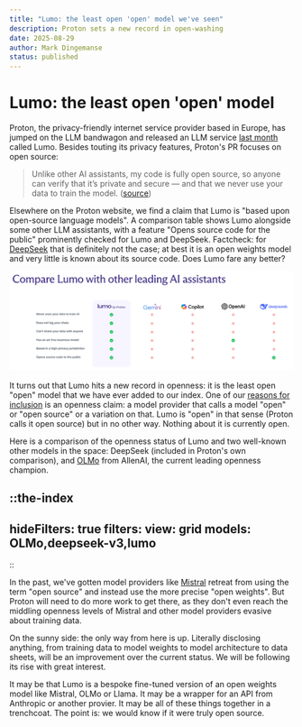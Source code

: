 ```yaml
---
title: "Lumo: the least open 'open' model we've seen"
description: Proton sets a new record in open-washing
date: 2025-08-29
author: Mark Dingemanse
status: published
---
```

# Lumo: the least open 'open' model
<author :author="author"></author>
<date :date="date"></date>

Proton, the privacy-friendly internet service provider based in Europe, has jumped on the LLM bandwagon and released an LLM service [last month](https://proton.me/blog/lumo-ai) called Lumo. Besides touting its privacy features, Proton's PR focuses on open source:

> Unlike other AI assistants, my code is fully open source, so anyone can verify that it’s private and secure — and that we never use your data to train the model. ([source](https://lumo.proton.me/about))

Elsewhere on the Proton website, we find a claim that Lumo is "based upon open-source language models". A comparison table shows Lumo alongside some other LLM assistants, with a feature "Opens source code for the public" prominently checked for Lumo and DeepSeek. Factcheck: for [DeepSeek](https://osai-index.eu/model/deepseek-v3) that is definitely not the case; at best it is an open weights model and very little is known about its source code. Does Lumo fare any better?

![Comparison table from the Proton website](/images/lumo-screenshot-20250829.png "Lumo screenshot")

It turns out that Lumo hits a new record in openness: it is the least open "open" model that we have ever added to our index. One of our [reasons for inclusion](https://osai-index.eu/news/introducing-eu-osai-index) is an openness claim: a model provider that calls a model "open" or "open source" or a variation on that. Lumo is "open" in that sense (Proton calls it open source) but in no other way. Nothing about it is currently open.

Here is a comparison of the openness status of Lumo and two well-known other models in the space: DeepSeek (included in Proton's own comparison), and [OLMo](https://osai-index.eu/model/OLMo) from AllenAI, the current leading openness champion. 

::the-index
---
hideFilters: true
filters: 
  view: grid
  models: OLMo,deepseek-v3,lumo
---
::

In the past, we've gotten model providers like [Mistral](https://osai-index.eu/model/mistral) retreat from using the term "open source" and instead use the more precise "open weights". But Proton will need to do more work to get there, as they don't even reach the middling openness levels of Mistral and other model providers evasive about training data.

On the sunny side: the only way from here is up. Literally disclosing anything, from training data to model weights to model architecture to data sheets, will be an improvement over the current status. We will be following its rise with great interest.  

It may be that Lumo is a bespoke fine-tuned version of an open weights model like Mistral, OLMo or Llama. It may be a wrapper for an API from Anthropic or another provier. It may be all of these things together in a trenchcoat. The point is: we would know if it were truly open source. 
